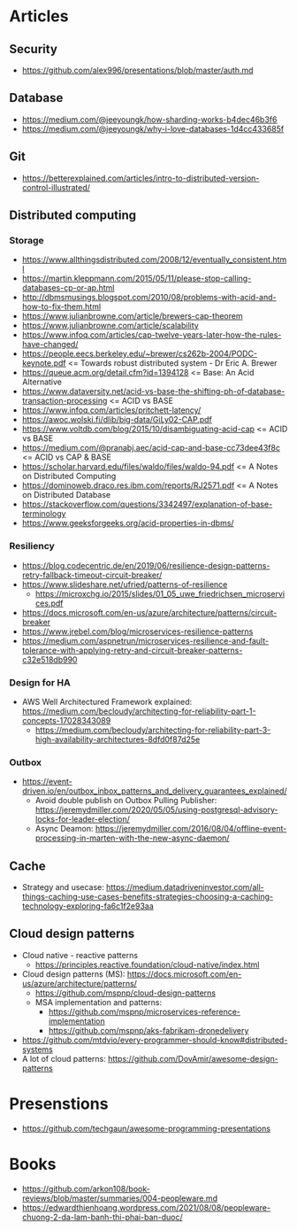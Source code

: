 # Articles

## Security
- https://github.com/alex996/presentations/blob/master/auth.md

## Database
- https://medium.com/@jeeyoungk/how-sharding-works-b4dec46b3f6
- https://medium.com/@jeeyoungk/why-i-love-databases-1d4cc433685f

## Git
- https://betterexplained.com/articles/intro-to-distributed-version-control-illustrated/

## Distributed computing
### Storage

- https://www.allthingsdistributed.com/2008/12/eventually_consistent.html
- https://martin.kleppmann.com/2015/05/11/please-stop-calling-databases-cp-or-ap.html
- http://dbmsmusings.blogspot.com/2010/08/problems-with-acid-and-how-to-fix-them.html
- https://www.julianbrowne.com/article/brewers-cap-theorem
- https://www.julianbrowne.com/article/scalability
- https://www.infoq.com/articles/cap-twelve-years-later-how-the-rules-have-changed/
- https://people.eecs.berkeley.edu/~brewer/cs262b-2004/PODC-keynote.pdf <= Towards robust distributed system - Dr Eric A. Brewer
- https://queue.acm.org/detail.cfm?id=1394128 <= Base: An Acid Alternative
- https://www.dataversity.net/acid-vs-base-the-shifting-ph-of-database-transaction-processing <= ACID vs BASE
- https://www.infoq.com/articles/pritchett-latency/
- https://awoc.wolski.fi/dlib/big-data/GiLy02-CAP.pdf
- https://www.voltdb.com/blog/2015/10/disambiguating-acid-cap <= ACID vs BASE
- https://medium.com/@pranabj.aec/acid-cap-and-base-cc73dee43f8c <= ACID vs CAP & BASE
- https://scholar.harvard.edu/files/waldo/files/waldo-94.pdf <= A Notes on Distributed Computing
- https://dominoweb.draco.res.ibm.com/reports/RJ2571.pdf <= A Notes on Distributed Database
- https://stackoverflow.com/questions/3342497/explanation-of-base-terminology
- https://www.geeksforgeeks.org/acid-properties-in-dbms/

### Resiliency
- https://blog.codecentric.de/en/2019/06/resilience-design-patterns-retry-fallback-timeout-circuit-breaker/
- https://www.slideshare.net/ufried/patterns-of-resilience
  - https://microxchg.io/2015/slides/01_05_uwe_friedrichsen_microservices.pdf
- https://docs.microsoft.com/en-us/azure/architecture/patterns/circuit-breaker
- https://www.jrebel.com/blog/microservices-resilience-patterns
- https://medium.com/aspnetrun/microservices-resilience-and-fault-tolerance-with-applying-retry-and-circuit-breaker-patterns-c32e518db990

### Design for HA
- AWS Well Architectured Framework explained: https://medium.com/becloudy/architecting-for-reliability-part-1-concepts-17028343089
  - https://medium.com/becloudy/architecting-for-reliability-part-3-high-availability-architectures-8dfd0f87d25e

### Outbox
- https://event-driven.io/en/outbox_inbox_patterns_and_delivery_guarantees_explained/
  - Avoid double publish on Outbox Pulling Publisher: https://jeremydmiller.com/2020/05/05/using-postgresql-advisory-locks-for-leader-election/
  - Async Deamon: https://jeremydmiller.com/2016/08/04/offline-event-processing-in-marten-with-the-new-async-daemon/

## Cache
- Strategy and usecase: https://medium.datadriveninvestor.com/all-things-caching-use-cases-benefits-strategies-choosing-a-caching-technology-exploring-fa6c1f2e93aa


## Cloud design patterns
- Cloud native - reactive patterns
  - https://principles.reactive.foundation/cloud-native/index.html
- Cloud design patterns (MS): https://docs.microsoft.com/en-us/azure/architecture/patterns/
  - https://github.com/mspnp/cloud-design-patterns
  - MSA implementation and patterns:
    - https://github.com/mspnp/microservices-reference-implementation
    - https://github.com/mspnp/aks-fabrikam-dronedelivery
- https://github.com/mtdvio/every-programmer-should-know#distributed-systems
- A lot of cloud patterns: https://github.com/DovAmir/awesome-design-patterns

# Presenstions
- https://github.com/techgaun/awesome-programming-presentations

# Books
- https://github.com/arkon108/book-reviews/blob/master/summaries/004-peopleware.md
- https://edwardthienhoang.wordpress.com/2021/08/08/peopleware-chuong-2-da-lam-banh-thi-phai-ban-duoc/
